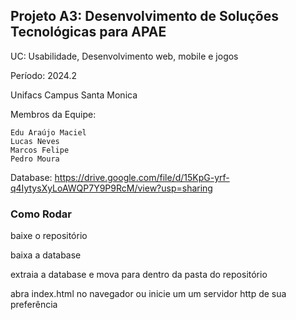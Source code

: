 ## Projeto A3: Desenvolvimento de Soluções Tecnológicas para APAE
UC: Usabilidade, Desenvolvimento web, mobile e jogos

Período: 2024.2

Unifacs Campus Santa Monica

Membros da Equipe:
```
Edu Araújo Maciel
Lucas Neves
Marcos Felipe
Pedro Moura
```
Database: https://drive.google.com/file/d/15KpG-yrf-q4IytysXyLoAWQP7Y9P9RcM/view?usp=sharing

### Como Rodar
baixe o repositório 

baixa a database 

extraia a database e mova para dentro da pasta do repositório 

abra index.html no navegador ou inicie um um servidor http de sua preferência

